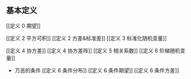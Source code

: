 ## 基本定义
[[定义 0 期望]]

[[定义 2 平方可积]]
[[定义 2 方差&标准差]]
[[定义 3 标准化随机变量]]

[[定义 4 协方差]]
[[定义 4 协方差阵]]
[[定义 5 相关系数]]
[[定义 6 阶梯随机变量]]

* 万恶的条件
[[定义 6 条件分布]]
[[定义 6 条件期望]]
[[定义 6 条件方差]]
